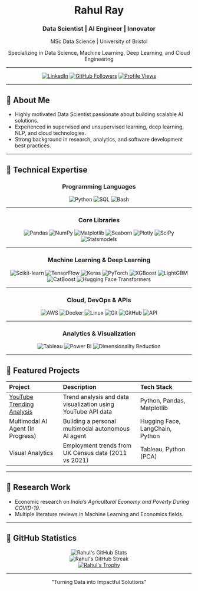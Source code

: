 <div align="center">
  <h1>Rahul Ray</h1>
  <h3>Data Scientist | AI Engineer | Innovator</h3>
  <p>MSc Data Science | University of Bristol</p>
  <p>Specializing in Data Science, Machine Learning, Deep Learning, and Cloud Engineering</p>
</div>

---

<div align="center">
  
[![LinkedIn](https://img.shields.io/badge/LinkedIn-Connect-blue?style=flat-square&logo=linkedin)](https://linkedin.com/in/mrrahulray)
[![GitHub Followers](https://img.shields.io/github/followers/mrrahulray?style=flat-square&label=Follow)](https://github.com/mrrahulray)
[![Profile Views](https://komarev.com/ghpvc/?username=mrrahulray&style=flat-square&color=blue)](https://github.com/mrrahulray)

</div>

---

## 🔹 About Me

- Highly motivated Data Scientist passionate about building scalable AI solutions.
- Experienced in supervised and unsupervised learning, deep learning, NLP, and cloud technologies.
- Strong background in research, analytics, and software development best practices.

---
## 🔹 Technical Expertise

<div align="center">

### Programming Languages
<p>
  <img src="https://img.shields.io/badge/Python-3670A0?style=for-the-badge&logo=python&logoColor=white" alt="Python"/>
  <img src="https://img.shields.io/badge/SQL-4479A1?style=for-the-badge&logo=postgresql&logoColor=white" alt="SQL"/>
  <img src="https://img.shields.io/badge/Bash-4EAA25?style=for-the-badge&logo=gnubash&logoColor=white" alt="Bash"/>
</p>

---

### Core Libraries
<p>
  <img src="https://img.shields.io/badge/Pandas-150458?style=for-the-badge&logo=pandas&logoColor=white" alt="Pandas"/>
  <img src="https://img.shields.io/badge/NumPy-013243?style=for-the-badge&logo=numpy&logoColor=white" alt="NumPy"/>
  <img src="https://img.shields.io/badge/Matplotlib-3D4E8A?style=for-the-badge&logo=plotly&logoColor=white" alt="Matplotlib"/>
  <img src="https://img.shields.io/badge/Seaborn-0769AD?style=for-the-badge&logo=python&logoColor=white" alt="Seaborn"/>
  <img src="https://img.shields.io/badge/Plotly-3f4f75?style=for-the-badge&logo=plotly&logoColor=white" alt="Plotly"/>
  <img src="https://img.shields.io/badge/SciPy-8CAAE6?style=for-the-badge&logo=scipy&logoColor=white" alt="SciPy"/>
  <img src="https://img.shields.io/badge/Statsmodels-003B6F?style=for-the-badge&logo=python&logoColor=white" alt="Statsmodels"/>
</p>

---

### Machine Learning & Deep Learning
<p>
  <img src="https://img.shields.io/badge/Scikit--Learn-F7931E?style=for-the-badge&logo=scikit-learn&logoColor=white" alt="Scikit-learn"/>
  <img src="https://img.shields.io/badge/TensorFlow-FF6F00?style=for-the-badge&logo=tensorflow&logoColor=white" alt="TensorFlow"/>
  <img src="https://img.shields.io/badge/Keras-D00000?style=for-the-badge&logo=keras&logoColor=white" alt="Keras"/>
  <img src="https://img.shields.io/badge/PyTorch-EE4C2C?style=for-the-badge&logo=pytorch&logoColor=white" alt="PyTorch"/>
  <img src="https://img.shields.io/badge/XGBoost-013243?style=for-the-badge&logo=python&logoColor=white" alt="XGBoost"/>
  <img src="https://img.shields.io/badge/LightGBM-663399?style=for-the-badge&logo=python&logoColor=white" alt="LightGBM"/>
  <img src="https://img.shields.io/badge/CatBoost-3C3C3C?style=for-the-badge&logo=python&logoColor=white" alt="CatBoost"/>
  <img src="https://img.shields.io/badge/Transformers-FFCC00?style=for-the-badge&logo=huggingface&logoColor=white" alt="Hugging Face Transformers"/>
</p>

---

### Cloud, DevOps & APIs
<p>
  <img src="https://img.shields.io/badge/AWS-232F3E?style=for-the-badge&logo=amazonaws&logoColor=white" alt="AWS"/>
  <img src="https://img.shields.io/badge/Docker-2496ED?style=for-the-badge&logo=docker&logoColor=white" alt="Docker"/>
  <img src="https://img.shields.io/badge/Linux-FCC624?style=for-the-badge&logo=linux&logoColor=black" alt="Linux"/>
  <img src="https://img.shields.io/badge/Git-F05032?style=for-the-badge&logo=git&logoColor=white" alt="Git"/>
  <img src="https://img.shields.io/badge/GitHub-181717?style=for-the-badge&logo=github&logoColor=white" alt="GitHub"/>
  <img src="https://img.shields.io/badge/REST%20API-1D3557?style=for-the-badge&logo=api&logoColor=white" alt="API"/>
</p>

---

### Analytics & Visualization
<p>
  <img src="https://img.shields.io/badge/Tableau-E97627?style=for-the-badge&logo=tableau&logoColor=white" alt="Tableau"/>
  <img src="https://img.shields.io/badge/Power%20BI-F2C811?style=for-the-badge&logo=powerbi&logoColor=black" alt="Power BI"/>
  <img src="https://img.shields.io/badge/PCA-tSNE-3C3C3C?style=for-the-badge&logo=python&logoColor=white" alt="Dimensionality Reduction"/>
</p>

</div>

---
## 🔹 Featured Projects

| Project | Description | Tech Stack |
|:--------|:------------|:-----------|
| [YouTube Trending Analysis](https://github.com/mrrahulray/YouTube-Trending-Analysis.git) | Trend analysis and data visualization using YouTube API data | Python, Pandas, Matplotlib |
| Multimodal AI Agent (In Progress) | Building a personal multimodal autonomous AI agent | Hugging Face, LangChain, Python |
| Visual Analytics | Employment trends from UK Census data (2011 vs 2021) | Tableau, Python (PCA) |

---

## 🔹 Research Work

- Economic research on *India’s Agricultural Economy and Poverty During COVID-19*.
- Multiple literature reviews in Machine Learning and Economics fields.

---

## 🔹 GitHub Statistics

<div align="center">
  
![Rahul's GitHub Stats](https://github-readme-stats.vercel.app/api?username=mrrahulray&show_icons=true&theme=default)
<br/>
![Rahul's GitHub Streak](https://github-readme-streak-stats.herokuapp.com/?user=mrrahulray&theme=default)
<br/>
[![Rahul's Trophy](https://github-profile-trophy.vercel.app/?username=mrrahulray&theme=onedark&margin-w=15&margin-h=15)](https://github.com/ryo-ma/github-profile-trophy)

</div>

---

<div align="center">
  "Turning Data into Impactful Solutions"
</div>


